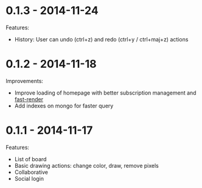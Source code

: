 0.1.3 - 2014-11-24
=====================
Features:

  * History: User can undo (ctrl+z) and redo (ctrl+y / ctrl+maj+z) actions

0.1.2 - 2014-11-18
=====================
Improvements:

  * Improve loading of homepage with better subscription management and [fast-render](https://github.com/meteorhacks/fast-render)
  * Add indexes on mongo for faster query

0.1.1 - 2014-11-17
=====================
Features:

  * List of board
  * Basic drawing actions: change color, draw, remove pixels
  * Collaborative
  * Social login
